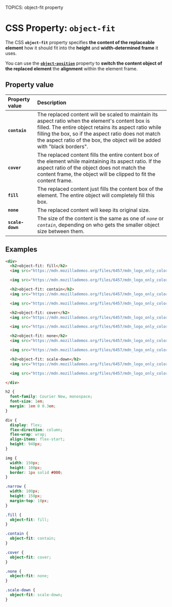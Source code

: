 TOPICS: object-fit property

# CSS Property: `object-fit`

The CSS **`object-fit`** property specifies **the content of the replaceable element** how it should
fit into the **height** and **width-determined frame** it uses.

You can use the [**`object-position`**](/en/webfrontend/object-position_property) property to
**switch the content object of the replaced element** the **alignment** within the element frame.

## Property value

| Property value | Description |
| :--- | :--- |
| **`contain`** | The replaced content will be scaled to maintain its aspect ratio when the element's content box is filled. The entire object retains its aspect ratio while filling the box, so if the aspect ratio does not match the aspect ratio of the box, the object will be added with "black borders". |
| **`cover`** | The replaced content fills the entire content box of the element while maintaining its aspect ratio. If the aspect ratio of the object does not match the content frame, the object will be clipped to fit the content frame. |
| **`fill`** | The replaced content just fills the content box of the element. The entire object will completely fill this box. |If the aspect ratio of the object does not match the content frame, the object will be stretched to fit the content frame. |
| **`none`** | The replaced content will keep its original size. |
| **`scale-down`** | The size of the content is the same as one of *`none`* or *`contain`*, depending on who gets the smaller object size between them. |

## Examples

```html
<div>
  <h2>object-fit: fill</h2>
  <img src="https://mdn.mozillademos.org/files/6457/mdn_logo_only_color.png" alt="MDN Logo" class="fill"/>

  <img src="https://mdn.mozillademos.org/files/6457/mdn_logo_only_color.png" alt="MDN Logo" class="fill narrow"/>

  <h2>object-fit: contain</h2>
  <img src="https://mdn.mozillademos.org/files/6457/mdn_logo_only_color.png" alt="MDN Logo" class="contain"/>

  <img src="https://mdn.mozillademos.org/files/6457/mdn_logo_only_color.png" alt="MDN Logo" class="contain narrow"/>

  <h2>object-fit: cover</h2>
  <img src="https://mdn.mozillademos.org/files/6457/mdn_logo_only_color.png" alt="MDN Logo" class="cover"/>

  <img src="https://mdn.mozillademos.org/files/6457/mdn_logo_only_color.png" alt="MDN Logo" class="cover narrow"/>

  <h2>object-fit: none</h2>
  <img src="https://mdn.mozillademos.org/files/6457/mdn_logo_only_color.png" alt="MDN Logo" class="none"/>

  <img src="https://mdn.mozillademos.org/files/6457/mdn_logo_only_color.png" alt="MDN Logo" class="none narrow"/>

  <h2>object-fit: scale-down</h2>
  <img src="https://mdn.mozillademos.org/files/6457/mdn_logo_only_color.png" alt="MDN Logo" class="scale-down"/>

  <img src="https://mdn.mozillademos.org/files/6457/mdn_logo_only_color.png" alt="MDN Logo" class="scale-down narrow"/>

</div>
```

```css
h2 {
  font-family: Courier New, monospace;
  font-size: 1em;
  margin: 1em 0 0.3em;
}

div {
  display: flex;
  flex-direction: column;
  flex-wrap: wrap;
  align-items: flex-start;
  height: 940px;
}

img {
  width: 150px;
  height: 100px;
  border: 1px solid #000;
}

.narrow {
  width: 100px;
  height: 150px;
  margin-top: 10px;
}

.fill {
  object-fit: fill;
}

.contain {
  object-fit: contain;
}

.cover {
  object-fit: cover;
}

.none {
  object-fit: none;
}

.scale-down {
  object-fit: scale-down;
}
```
